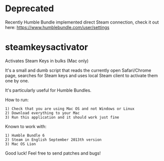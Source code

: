 Deprecated
=================

Recently Humble Bundle implemented direct Steam connection, check it out here:
https://www.humblebundle.com/user/settings

steamkeysactivator
==================

Activates Steam Keys in bulks (Mac only)

It's a small and dumb script that reads the currently open Safari/Chrome page,
searches for Steam keys and uses local Steam client to activate them one by one.

It's particularly useful for Humble Bundles.

How to run:

    1) Check that you are using Mac OS and not Windows or Linux
    2) Download everything to your Mac
    3) Run this application and it should work just fine

Known to work with:

    1) Humble Bundle 6
    2) Steam in English September 2013th version
    3) Mac OS Lion

Good luck!
Feel free to send patches and bugs!
